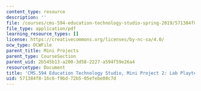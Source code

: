 ```yaml
---
content_type: resource
description: ''
file: /courses/cms-594-education-technology-studio-spring-2019/571384f816c6f9bd72b505efebe08c7d_MITCMS_594S19_mini2_lab.pdf
file_type: application/pdf
learning_resource_types: []
license: https://creativecommons.org/licenses/by-nc-sa/4.0/
ocw_type: OCWFile
parent_title: Mini Projects
parent_type: CourseSection
parent_uid: 2b545b13-a200-3d58-2227-a594f59e26a4
resourcetype: Document
title: 'CMS.594 Education Technology Studio, Mini Project 2: Lab Playtest'
uid: 571384f8-16c6-f9bd-72b5-05efebe08c7d
---
```

